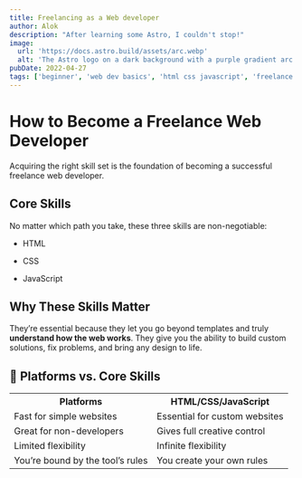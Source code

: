 ```yaml
---
title: Freelancing as a Web developer
author: Alok
description: "After learning some Astro, I couldn't stop!"
image:
  url: 'https://docs.astro.build/assets/arc.webp'
  alt: 'The Astro logo on a dark background with a purple gradient arc.'
pubDate: 2022-04-27
tags: ['beginner', 'web dev basics', 'html css javascript', 'freelance journey']
---
```


# How to Become a Freelance Web Developer

Acquiring the right skill set is the foundation of becoming a successful freelance web developer.

## Core Skills

No matter which path you take, these three skills are non-negotiable:

- HTML

- CSS

- JavaScript

## Why These Skills Matter

They’re essential because they let you go beyond templates and truly **understand how the web works**. They give you the ability to build custom solutions, fix problems, and bring any design to life.

## 🔧 Platforms vs. Core Skills

<table>
  <tr>
    <th>Platforms</th>
    <th>HTML/CSS/JavaScript</th>
  </tr>
  <tr>
    <td>Fast for simple websites</td>
    <td>Essential for custom websites</td>
  </tr>
  <tr>
    <td>Great for non-developers</td>
    <td>Gives full creative control</td>
  </tr>
  <tr>
    <td>Limited flexibility</td>
    <td>Infinite flexibility</td>
  </tr>
  <tr>
    <td>You’re bound by the tool’s rules</td>
    <td>You create your own rules</td>
  </tr>
</table>
